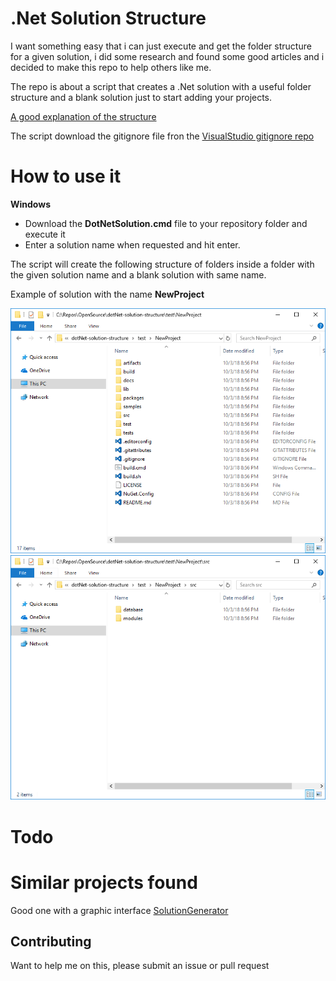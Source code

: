 # .Net Solution Structure


I want something easy that i can just execute and get the folder structure for a given solution, i did some research and found some good articles and i decided to make this repo to help others like me.

The repo is about a script that creates a .Net solution with a useful folder structure and a blank solution just to start adding your projects.


[A good explanation of the structure](https://gist.github.com/davidfowl/ed7564297c61fe9ab814#file-dotnetlayout-md)

The script download the gitignore file fron the [VisualStudio gitignore repo](https://github.com/github/gitignore/blob/master/VisualStudio.gitignore)

# How to use it

**Windows**

- Download the **DotNetSolution.cmd** file to your repository folder and execute it
- Enter a solution name when requested and hit enter.

The script will create the following structure of folders inside a folder with the given solution name and a blank solution with same name.

Example of solution with the name **NewProject**

![ScreenShot](/docs/images/NewProjectSample.png)
![ScreenShot](/docs/images/NewProjectSampleSrc.png)


# Todo




# Similar projects found 

Good one with a graphic interface [SolutionGenerator](https://github.com/WildGums/SolutionGenerator)



## Contributing

Want to help me on this, please submit an issue or pull request

